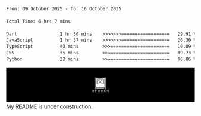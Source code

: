 <!--START_SECTION:waka-->

```txt
From: 09 October 2025 - To: 16 October 2025

Total Time: 6 hrs 7 mins

Dart                1 hr 50 mins    >>>>>>>==================   29.91 %
JavaScript          1 hr 37 mins    >>>>>>>==================   26.30 %
TypeScript          40 mins         >>>======================   10.89 %
CSS                 35 mins         >>=======================   09.73 %
Python              32 mins         >>=======================   08.86 %
```

<!--END_SECTION:waka-->

<img src="https://raw.githubusercontent.com/n3xta/image-hosting/main/img/202411032331174.png"/>
My README is under construction. 
